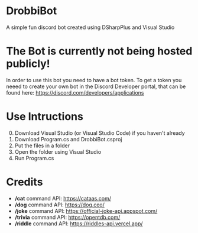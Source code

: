 # DrobbiBot
 A simple fun discord bot created using DSharpPlus and Visual Studio

# The Bot is currently not being hosted publicly!
In order to use this bot you need to have a bot token. To get a token you neeed to create your own bot in the Discord Developer portal, that can be found here: https://discord.com/developers/applications

# Use Intructions

0. Download Visual Studio (or Visual Studio Code) if you haven't already
1. Download Program.cs and DrobbiBot.csproj
2. Put the files in a folder
3. Open the folder using Visual Studio
4. Run Program.cs

# Credits

- **/cat** command API: https://cataas.com/
- **/dog** command API: https://dog.ceo/
- **/joke** command API: https://official-joke-api.appspot.com/
- **/trivia** command API: https://opentdb.com/
- **/riddle** command API: https://riddles-api.vercel.app/

